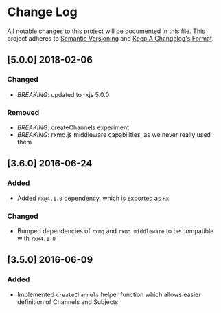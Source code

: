 # Change Log
All notable changes to this project will be documented in this file.
This project adheres to [Semantic Versioning](http://semver.org/) and [Keep A Changelog's Format](http://keepachangelog.com/).

## [5.0.0] 2018-02-06

### Changed
- *BREAKING*: updated to rxjs 5.0.0

### Removed

- *BREAKING*: createChannels experiment
- *BREAKING*: rxmq.js middleware capabilities, as we never really used them

## [3.6.0] 2016-06-24
### Added
- Added `rx@4.1.0` dependency, which is exported as `Rx`

### Changed
- Bumped dependencies of `rxmq` and `rxmq.middleware` to be compatible with `rx@4.1.0`

## [3.5.0] 2016-06-09
### Added
 - Implemented `createChannels` helper function which allows easier definition of Channels and Subjects
